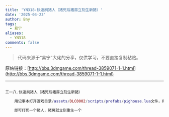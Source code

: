 ```yaml
---
title: 'YN318-快速刷猪人（猪死后猪房立刻生新猪）'
date: '2025-04-23'
author: Bny
tags:
  - 易宁
aliases:
  - YN318
comments: false
---
```


> 代码来源于“易宁”大佬的分享，仅供学习，不要直接复制粘贴。

原帖链接：[http://bbs.3dmgame.com/thread-3859071-1-1.html](http://bbs.3dmgame.com/thread-3859071-1-1.html)

---

```lua  

三一八.快速刷猪人（猪死后猪房立刻生新猪）	用记事本打开游戏目录/assets/DLC0002/scripts/prefabs/pighouse.lua文件，将inst.components.spawner:Configure( "pigman", TUNING.TOTAL_DAY_TIME*4)替换为inst.components.spawner:Configure( "pigman", TUNING.TOTAL_DAY_TIME*0)	即可打死一个猪人，猪房就立刻重生一个

```  

